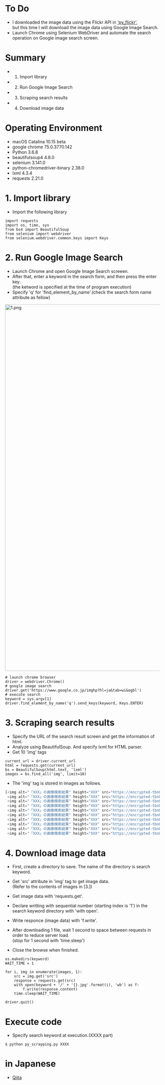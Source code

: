 # To Do
- I downloaded the image data using the Flickr API in ['py_flickr'](https://github.com/hiraku00/py_flickr),  
but this time I will download the image data using Google Image Search.
- Launch Chrome using Selenium WebDriver and automate the search operation on Google image search screen.

# Summary
- 1. Import library
- 2. Run Google Image Search
- 3. Scraping search results
- 4. Download image data

# Operating Environment
- macOS Catalina 10.15 beta
- google chrome 75.0.3770.142
- Python 3.6.8
- beautifulsoup4 4.8.0
- selenium 3.141.0
- python-chromedriver-binary 2.38.0
- lxml 4.3.4
- requests 2.21.0

# 1. Import library
- Import the following library

```python:library
import requests
import os, time, sys
from bs4 import BeautifulSoup
from selenium import webdriver
from selenium.webdriver.common.keys import Keys
```

# 2. Run Google Image Search
- Launch Chrome and open Google Image Search screeen.
- After that, enter a keyword in the search form, and then press the enter key.  
(the ketword is specified at the time of program execution)
- Specify 'q' for 'find_element_by_name'.(check the search form name attribute as fellow)
<img width="1191" alt="1.png" src="https://qiita-image-store.s3.ap-northeast-1.amazonaws.com/0/67194/74da864d-120d-5c9d-a175-9dc77d186d18.png">

```python:2.Run Google Image Search
# launch chrome browser
driver = webdriver.Chrome()
# google image search
driver.get('https://www.google.co.jp/imghp?hl=ja&tab=wi&ogbl')
# execute search
keyword = sys.argv[1]
driver.find_element_by_name('q').send_keys(keyword, Keys.ENTER)
```

# 3. Scraping search results
- Specify the URL of the search result screen and get the information of html.
- Analyze using BeautifulSoup. And specify lxml for HTML parser.
- Get 10 'img' tags

```python:3.Scraping search results
current_url = driver.current_url
html = requests.get(current_url)
bs = BeautifulSoup(html.text, 'lxml')
images = bs.find_all('img', limit=10)
```
- The 'img' tag is stored in images as follows.

```python
[<img alt="「XXX」の画像検索結果" height="XXX" src="https://encrypted-tbn0.gstatic.com/images?q=tbn:XXXYYYZZZ1" width="XXX"/>,
 <img alt="「XXX」の画像検索結果" height="XXX" src="https://encrypted-tbn0.gstatic.com/images?q=tbn:XXXYYYZZZ2" width="XXX"/>,
 <img alt="「XXX」の画像検索結果" height="XXX" src="https://encrypted-tbn0.gstatic.com/images?q=tbn:XXXYYYZZZ3" width="XXX"/>,
 <img alt="「XXX」の画像検索結果" height="XXX" src="https://encrypted-tbn0.gstatic.com/images?q=tbn:XXXYYYZZZ4" width="XXX"/>,
 <img alt="「XXX」の画像検索結果" height="XXX" src="https://encrypted-tbn0.gstatic.com/images?q=tbn:XXXYYYZZZ5" width="XXX"/>,
 <img alt="「XXX」の画像検索結果" height="XXX" src="https://encrypted-tbn0.gstatic.com/images?q=tbn:XXXYYYZZZ6" width="XXX"/>,
 <img alt="「XXX」の画像検索結果" height="XXX" src="https://encrypted-tbn0.gstatic.com/images?q=tbn:XXXYYYZZZ7" width="XXX"/>,
 <img alt="「XXX」の画像検索結果" height="XXX" src="https://encrypted-tbn0.gstatic.com/images?q=tbn:XXXYYYZZZ8" width="XXX"/>,
 <img alt="「XXX」の画像検索結果" height="XXX" src="https://encrypted-tbn0.gstatic.com/images?q=tbn:XXXYYYZZZ9" width="XXX"/>,
 <img alt="「XXX」の画像検索結果" height="XXX" src="https://encrypted-tbn0.gstatic.com/images?q=tbn:XXXYYYZZZ10" width="XXX"/>]
```

# 4. Download image data
- First, create a directory to save. The name of the directory is search keyword.
- Get 'src' attribute in 'img' tag to get image data.  
(Refer to the contents of images in [3.])
- Get image data with 'requests.get'.
- Declare writting with sequential number (starting index is '1') in the search keyword directory with 'with open'. 

- Write responce (image data) with 'f.write'.
- After downloading 1 file, wait 1 second to space between requests in order to reduce server load.  
(stop for 1 second with 'time.sleep')
- Close the browse when finished.

```python:4.Download image data
os.makedirs(keyword)
WAIT_TIME = 1

for i, img in enumerate(images, 1):
    src = img.get('src')
    response = requests.get(src)
    with open(keyword + '/' + '{}.jpg'.format(i), 'wb') as f:
        f.write(response.content)
    time.sleep(WAIT_TIME)

driver.quit()
```

# Execute code
- Specify search keyword at execution.(XXXX part)

```terminal:Execute code
$ python py_scrayping.py XXXX
```

# in Japanese
- [Qiita](https://qiita.com/hiraku00/items/1f71fa2bab8e0f58cdcf)
